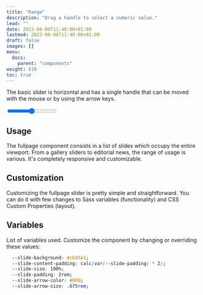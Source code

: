 ```yaml
---
title: "Range"
description: "Drag a handle to select a numeric value."
lead: ""
date: 2022-06-06T11:40:00+01:00
lastmod: 2022-06-06T11:40:00+01:00
draft: false
images: []
menu:
  docs:
    parent: "components"
weight: 610
toc: true
---
```


The basic slider is horizontal and has a single handle that can be moved with the mouse or by using the arrow keys.

<div class="preview">
  <link rel="stylesheet" href="/cssui/cssui.min.css">
  <link rel="stylesheet" href="/cssui/cssui.range.min.css">

  <input type="range" min="1" max="100" value="50" data-range />
</div>

## Usage
The fullpage component consists in a list of slides which occupy the entire viewport. From a gallery sliders to editorial news, the range of usage is various. It's completely responsive and customizable.

## Customization
Customizing the fullpage slider is pretty simple and straightforward. You can do it with few changes to Sass variables (functionality) and CSS Custom Properties (layout).

## Variables

List of variables used. Customize the component by changing or overriding these values:

```css
  --slide-background: #cbd5e1;
  --slide-content-padding: calc(var(--slide-padding) * 2);
  --slide-size: 100%;
  --slide-padding: 2rem;
  --slide-arrow-color: #000;
  --slide-arrow-size: .675rem;
```
